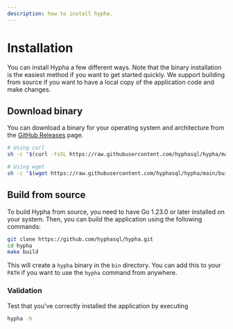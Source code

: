 ```yaml
---
description: how to install hypha.
---
```


# Installation

You can install Hypha a few different ways. Note that the binary installation is the easiest method if you want to get started quickly. We support building from source if you want to have a local copy of the application code and make changes.

## Download binary

You can download a binary for your operating system and architecture from the [GitHub Releases](https://github.com/hyphasql/hypha/releases) page.

```bash
# Using curl
sh -c "$(curl -fsSL https://raw.githubusercontent.com/hyphasql/hypha/main/build/install.sh)"
```

```bash
# Using wget
sh -c "$(wget https://raw.githubusercontent.com/hyphasql/hypha/main/build/install.sh -O -)"
```

## Build from source

To build Hypha from source, you need to have Go 1.23.0 or later installed on your system. Then, you can build the application using the following commands:

```bash
git clone https://github.com/hyphasql/hypha.git
cd hypha
make build
```

This will create a `hypha` binary in the `bin` directory. You can add this to your `PATH` if you want to use the `hypha` command from anywhere.

### Validation

Test that you've correctly installed the application by executing

```bash
hypha -h
```
